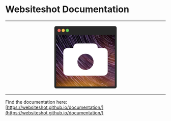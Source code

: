 # Websiteshot Documentation

<hr />

<div style="text-align: center">
<a href="https://websiteshot.github.io/documentation/">
<img src="./static/img/logo.png" style="max-width: 200px">
</a>
</div>

<hr />

Find the documentation here: [https://websiteshot.github.io/documentation/](https://websiteshot.github.io/documentation/)
